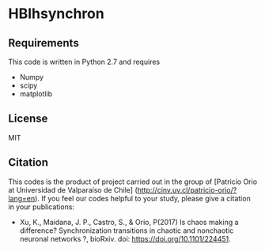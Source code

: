 # HBIhsynchron

## Requirements
This code is written in Python 2.7 and requires

* Numpy
* scipy
* matplotlib

## License
MIT

## Citation
 This codes is the product of project carried out in the group of [Patricio Orio at Universidad de Valparaíso de Chile] (http://cinv.uv.cl/patricio-orio/?lang=en). If you feel our codes helpful  to your study, please give a citation in your publications:
  * Xu, K., Maidana, J. P., Castro, S., & Orio, P(2017) Is chaos making a difference? 
 Synchronization transitions in chaotic and nonchaotic neuronal networks ?, bioRxiv. doi: https://doi.org/10.1101/224451.
